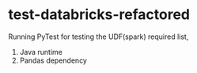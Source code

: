 # test-databricks-refactored

Running PyTest for testing the UDF(spark) required list,
1. Java runtime
2. Pandas dependency
